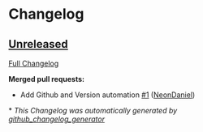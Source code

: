 # Changelog

## [Unreleased](https://github.com/OpenVoiceOS/ovos-ocp-bandcamp-plugin/tree/HEAD)

[Full Changelog](https://github.com/OpenVoiceOS/ovos-ocp-bandcamp-plugin/compare/3c2ad9314977d1893c2586da24b945d7f6023f09...HEAD)

**Merged pull requests:**

- Add Github and Version automation [\#1](https://github.com/OpenVoiceOS/ovos-ocp-bandcamp-plugin/pull/1) ([NeonDaniel](https://github.com/NeonDaniel))



\* *This Changelog was automatically generated by [github_changelog_generator](https://github.com/github-changelog-generator/github-changelog-generator)*
